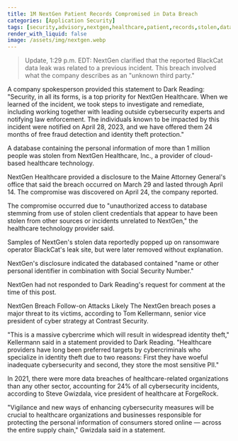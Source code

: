 ```yaml
---
title: 1M NextGen Patient Records Compromised in Data Breach
categories: [Application Security]
tags: [security,advisory,nextgen,healthcare,patient,records,stolen,data,breach, blackcat,ransomware]
render_with_liquid: false
image: /assets/img/nextgen.webp
---
```


> Update, 1:29 p.m. EDT: NextGen clarified that the reported BlackCat data leak was related to a previous incident. This breach involved what the company describes as an "unknown third party."

A company spokesperson provided this statement to Dark Reading: "Security, in all its forms, is a top priority for NextGen Healthcare. When we learned of the incident, we took steps to investigate and remediate, including working together with leading outside cybersecurity experts and notifying law enforcement. The individuals known to be impacted by this incident were notified on April 28, 2023, and we have offered them 24 months of free fraud detection and identity theft protection."

A database containing the personal information of more than 1 million people was stolen from NextGen Healthcare, Inc., a provider of cloud-based healthcare technology.

NextGen Healthcare provided a disclosure to the Maine Attorney General's office that said the breach occurred on March 29 and lasted through April 14. The compromise was discovered on April 24, the company reported.

The compromise occurred due to "unauthorized access to database stemming from use of stolen client credentials that appear to have been stolen from other sources or incidents unrelated to NextGen," the healthcare technology provider said.

Samples of NextGen's stolen data reportedly popped up on ransomware operator BlackCat's leak site, but were later removed without explanation.

NextGen's disclosure indicated the databased contained "name or other personal identifier in combination with Social Security Number."

NextGen had not responded to Dark Reading's request for comment at the time of this post.

NextGen Breach Follow-on Attacks Likely
The NextGen breach poses a major threat to its victims, according to Tom Kellermann, senior vice president of cyber strategy at Contrast Security.

"This is a massive cybercrime which will result in widespread identity theft," Kellermann said in a statement provided to Dark Reading. "Healthcare providers have long been preferred targets by cybercriminals who specialize in identity theft due to two reasons: First they have woeful inadequate cybersecurity and second, they store the most sensitive PII."

In 2021, there were more data breaches of healthcare-related organizations than any other sector, accounting for 24% of all cybersecurity incidents, according to Steve Gwizdala, vice president of healthcare at ForgeRock.

"Vigilance and new ways of enhancing cybersecurity measures will be crucial to healthcare organizations and businesses responsible for protecting the personal information of consumers stored online — across the entire supply chain," Gwizdala said in a statement.